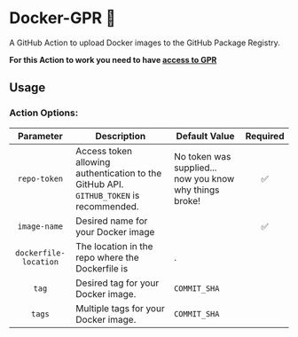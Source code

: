 # Docker-GPR 🐳

A GitHub Action to upload Docker images to the GitHub Package Registry.  

**For this Action to work you need to have [access to GPR](https://github.com/features/package-registry)**

## Usage

### Action Options:

|Parameter|Description|Default Value|Required|
|:---:|---|---|:---:|
|`repo-token`|Access token allowing authentication to the GitHub API.  `GITHUB_TOKEN` is recommended.|No token was supplied... now you know why things broke!|:white_check_mark:|
|`image-name`|Desired name for your Docker image||:white_check_mark:|
|`dockerfile-location`|The location in the repo where the Dockerfile is|.|
|`tag`|Desired tag for your Docker image.|`COMMIT_SHA`||
|`tags`| Multiple tags for your Docker image.|`COMMIT_SHA`||
